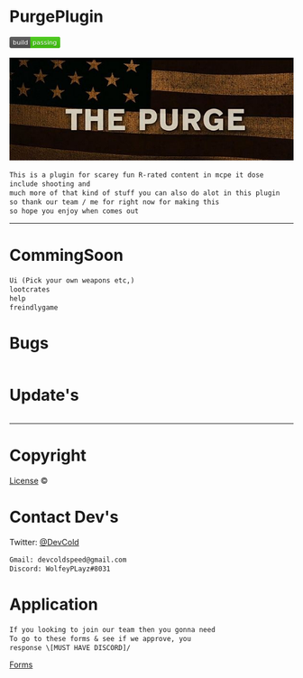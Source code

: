 # PurgePlugin
![](Images/68747470733a2f2f7472617669732d63692e6f72672f6477796c2f657374612e7376673f6272616e63683d6d6173746572%20(1).png)

![](Images/download.jpg)
~~~
This is a plugin for scarey fun R-rated content in mcpe it dose include shooting and
much more of that kind of stuff you can also do alot in this plugin
so thank our team / me for right now for making this
so hope you enjoy when comes out
~~~
---
# CommingSoon
~~~
Ui (Pick your own weapons etc,)
lootcrates
help
freindlygame
~~~
# Bugs
~~~

~~~
# Update's
~~~

~~~
---
# Copyright

[License](https://github.com/DevColdSpeed/PurgePlugin/blob/master/License) ©

# Contact Dev's

Twitter: [@DevCold](https://twitter.com/DevCold)
~~~
Gmail: devcoldspeed@gmail.com
Discord: WolfeyPLayz#8031
~~~
# Application
~~~
If you looking to join our team then you gonna need
To go to these forms & see if we approve, you
response \[MUST HAVE DISCORD]/
~~~
[Forms](https://docs.google.com/forms/d/1y_om9FFC1BkhUULrfAF9rjHup3pILsV8O_FLohJTl9g/prefill)
